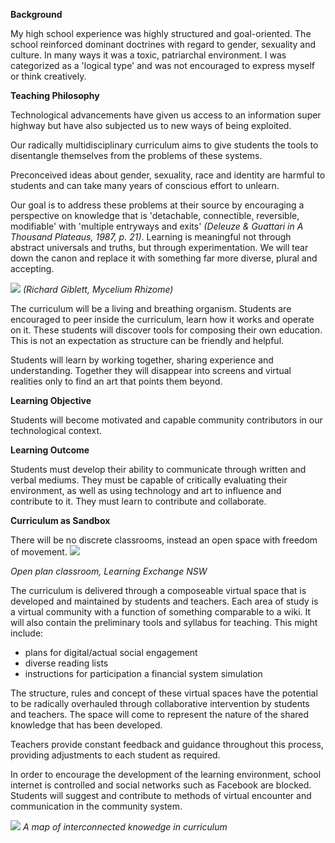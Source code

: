 
**Background**

My high school experience was highly structured and goal-oriented. The school reinforced dominant doctrines with regard to gender, sexuality and culture. In many ways it was a toxic, patriarchal environment. I was categorized as a 'logical type' and was not encouraged to express myself or think creatively.

**Teaching Philosophy**

Technological advancements have given us access to an information super highway but have also subjected us to new ways of being exploited.

Our radically multidisciplinary curriculum aims to give students the tools to disentangle themselves from the problems of these systems.

Preconceived ideas about gender, sexuality, race and identity are harmful to students and can take many years of conscious effort to unlearn.

Our goal is to address these problems at their source by encouraging a perspective on knowledge that is 'detachable, connectible, reversible, modifiable' with 'multiple entryways and exits' _(Deleuze &
Guattari in A Thousand Plateaus, 1987, p. 21)_. Learning is meaningful not through abstract universals and truths, but through experimentation. We will tear down the canon and replace it with something far more diverse, plural and accepting.  

![](https://i1.wp.com/www.doorsofperception.com/wp-content/uploads/2014/03/richard-giblett-mycelium-rhizome.jpg)
_(Richard Giblett, Mycelium Rhizome)_

The curriculum will be a living and breathing organism. Students are encouraged to peer inside the curriculum, learn how it works and operate on it. These students will discover tools for composing their own education. This is not an expectation as structure can be friendly and helpful.

Students will learn by working together, sharing experience and understanding. Together they will disappear into screens and virtual realities only to find an art that points them beyond.

**Learning Objective**

Students will become motivated and capable community contributors in our technological context.

**Learning Outcome**

Students must develop their ability to communicate through written and verbal mediums. They must be capable of critically evaluating their environment, as well as using technology and art to influence and contribute to it. They must learn to contribute and collaborate.

**Curriculum as Sandbox**

There will be no discrete classrooms, instead an open space with freedom of movement.
![](http://www.learningexchange.nsw.edu.au/SiteData/257/UserFiles/_resources/school-20pics4-1.jpg)

_Open plan classroom, Learning Exchange NSW_

The curriculum is delivered through a composeable virtual space that is developed and maintained by students and teachers. Each area of study is a virtual community with a function of something comparable to a wiki. It will also contain the preliminary tools and syllabus for teaching. This might include:
* plans for digital/actual social engagement
* diverse reading lists
* instructions for participation a financial system simulation

The structure, rules and concept of these virtual spaces have the potential to be radically overhauled through collaborative intervention by students and teachers. The space will come to represent the nature of the shared knowledge that has been developed.

Teachers provide constant feedback and guidance throughout this process, providing adjustments to each student as required.

In order to encourage the development of the learning environment, school internet is controlled and social networks such as Facebook are blocked. Students will suggest and contribute to methods of virtual encounter and communication in the community system.

![](https://image.ibb.co/mHifpR/20180131_201326.jpg)
_A map of interconnected knowedge in curriculum_
